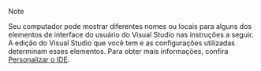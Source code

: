 > [!NOTE]
> Seu computador pode mostrar diferentes nomes ou locais para alguns dos elementos de interface do usuário do Visual Studio nas instruções a seguir. A edição do Visual Studio que você tem e as configurações utilizadas determinam esses elementos. Para obter mais informações, confira [Personalizar o IDE](../../ide/personalizing-the-visual-studio-ide.md).
